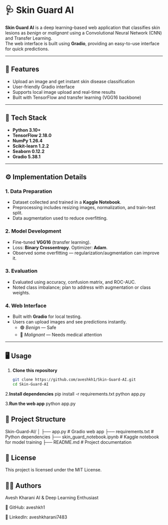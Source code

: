 # 🩺 Skin Guard AI

**Skin Guard AI** is a deep learning–based web application that classifies skin lesions as *benign* or *malignant* using a Convolutional Neural Network (CNN) and Transfer Learning.  
The web interface is built using **Gradio**, providing an easy-to-use interface for quick predictions.

---

## 🚀 Features
- Upload an image and get instant skin disease classification  
- User-friendly Gradio interface  
- Supports local image upload and real-time results  
- Built with TensorFlow and transfer learning (VGG16 backbone)  

---

## 🧠 Tech Stack
- **Python 3.10+**
- **TensorFlow 2.18.0**
- **NumPy 1.26.4**
- **Scikit-learn 1.2.2**
- **Seaborn 0.12.2**
- **Gradio 5.38.1**

---

## ⚙️ Implementation Details

### 1. Data Preparation
- Dataset collected and trained in a **Kaggle Notebook**.  
- Preprocessing includes resizing images, normalization, and train-test split.  
- Data augmentation used to reduce overfitting.

### 2. Model Development
- Fine-tuned **VGG16** (transfer learning).  
- Loss: **Binary Crossentropy**. Optimizer: **Adam**.  
- Observed some overfitting — regularization/augmentation can improve it.

### 3. Evaluation
- Evaluated using accuracy, confusion matrix, and ROC-AUC.  
- Noted class imbalance; plan to address with augmentation or class weights.

### 4. Web Interface
- Built with **Gradio** for local testing.  
- Users can upload images and see predictions instantly.  
  - 🟢 *Benign* — Safe  
  - 🔴 *Malignant* — Needs medical attention

---

## 🖥️ Usage

1. **Clone this repository**
   ```bash
   git clone https://github.com/aveshkh1/Skin-Guard-AI.git
   cd Skin-Guard-AI
   
2.**Install dependencies**
   pip install -r requirements.txt
   python app.py

3.**Run the web app**
    python app.py

## 📁 Project Structure
Skin-Guard-AI/
│
├── app.py                     # Gradio web app
├── requirements.txt           # Python dependencies
├── skin_guard_notebook.ipynb  # Kaggle notebook for model training
├── README.md                  # Project documentation


## 📜 License

This project is licensed under the MIT License.

## 👨‍💻 Authors
Avesh Kharani
AI & Deep Learning Enthusiast

🧠 GitHub: aveshkh1

🔗 LinkedIn: aveshkharani7483

